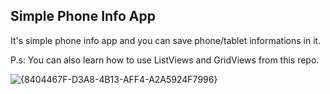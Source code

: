 ## Simple Phone Info App

It's simple phone info app and you can save phone/tablet informations in it.

P.s: You can also learn how to use ListViews and GridViews from this repo.

![{8404467F-D3A8-4B13-AFF4-A2A5924F7996}](https://user-images.githubusercontent.com/68740925/100845978-c9803880-349f-11eb-952d-03d78ebc364b.png)
